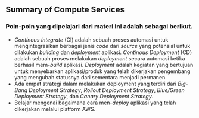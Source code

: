 ## Summary of Compute Services

### Poin-poin yang dipelajari dari materi ini adalah sebagai berikut.
- *Continous Integrate* (CI) adalah sebuah proses automasi untuk mengintegrasikan berbagai jenis *code* dari *source* yang potensial untuk dilakukan *building* dan *deployment* aplikasi. *Continous Deployment* (CD) adalah sebuah proses melakukan *deployment* secara automasi ketika berhasil mem-*build* aplikasi. *Deployment* adalah kegiatan yang bertujuan untuk menyebarkan aplikasi/produk yang telah dikerjakan pengembang yang mengubah statusnya dari sementara menjadi permanen.
- Ada empat strategi dalam melakukan deployment yang terdiri dari *Big-Bang Deployment Strategy*, *Rollout Deployment Strategy*, *Blue/Green Deployment Strategy*, dan *Canary Deployment Strategy*.
- Belajar mengenai bagaimana cara men-*deploy* aplikasi yang telah dikerjakan melalui platform AWS.